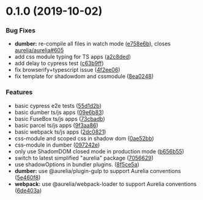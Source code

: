 # 0.1.0 (2019-10-02)


### Bug Fixes

* **dumber:** re-compile all files in watch mode ([e758e6b](https://github.com/aurelia/new/commit/e758e6b)), closes [aurelia/aurelia#605](https://github.com/aurelia/aurelia/issues/605)
* add css module typing for TS apps ([a2c8ded](https://github.com/aurelia/new/commit/a2c8ded))
* add delay to cypress test ([c63b9ff](https://github.com/aurelia/new/commit/c63b9ff))
* fix browserify+typescript issue ([4f2ee06](https://github.com/aurelia/new/commit/4f2ee06))
* fix template for shadowdom and cssmodule ([8ea0248](https://github.com/aurelia/new/commit/8ea0248))


### Features

* basic cypress e2e tests ([55d1d2b](https://github.com/aurelia/new/commit/55d1d2b))
* basic dumber ts/js apps ([09e6b83](https://github.com/aurelia/new/commit/09e6b83))
* basic FuseBox ts/js apps ([73cbadb](https://github.com/aurelia/new/commit/73cbadb))
* basic parcel ts/js apps ([9f3aa86](https://github.com/aurelia/new/commit/9f3aa86))
* basic webpack ts/js apps ([2dc0821](https://github.com/aurelia/new/commit/2dc0821))
* css-module and scoped css in shadow dom ([0ae52bb](https://github.com/aurelia/new/commit/0ae52bb))
* css-module in dumber ([097242e](https://github.com/aurelia/new/commit/097242e))
* only use ShadomDOM closed mode in production mode ([b656b55](https://github.com/aurelia/new/commit/b656b55))
* switch to latest simplified "aurelia" package ([7056629](https://github.com/aurelia/new/commit/7056629))
* use shadowOptions in bundler plugins. ([8f5ce5a](https://github.com/aurelia/new/commit/8f5ce5a))
* **dumber:** use @aurelia/plugin-gulp to support Aurelia conventions ([5e460f8](https://github.com/aurelia/new/commit/5e460f8))
* **webpack:** use @aurelia/webpack-loader to support Aurelia conventions ([6de403a](https://github.com/aurelia/new/commit/6de403a))




